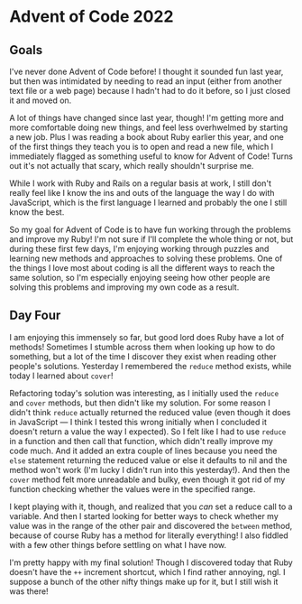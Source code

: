 # Advent of Code 2022
## Goals
I've never done Advent of Code before! I thought it sounded fun last year, but then was intimidated by needing to read an input (either from another text file or a web page) because I hadn't had to do it before, so I just closed it and moved on.

A lot of things have changed since last year, though! I'm getting more and more comfortable doing new things, and feel less overhwelmed by starting a new job. Plus I was reading a book about Ruby earlier this year, and one of the first things they teach you is to open and read a new file, which I immediately flagged as something useful to know for Advent of Code! Turns out it's not actually that scary, which really shouldn't surprise me.

While I work with Ruby and Rails on a regular basis at work, I still don't really feel like I know the ins and outs of the language the way I do with JavaScript, which is the first language I learned and probably the one I still know the best.

So my goal for Advent of Code is to have fun working through the problems and improve my Ruby! I'm not sure if I'll complete the whole thing or not, but during these first few days, I'm enjoying working through puzzles and learning new methods and approaches to solving these problems. One of the things I love most about coding is all the different ways to reach the same solution, so I'm especially enjoying seeing how other people are solving this problems and improving my own code as a result.

## Day Four
I am enjoying this immensely so far, but good lord does Ruby have a lot of methods! Sometimes I stumble across them when looking up how to do something, but a lot of the time I discover they exist when reading other people's solutions. Yesterday I remembered the `reduce` method exists, while today I learned about `cover`! 

Refactoring today's solution was interesting, as I initially used the `reduce` and `cover` methods, but then didn't like my solution. For some reason I didn't think `reduce` actually returned the reduced value (even though it does in JavaScript — I think I tested this wrong initially when I concluded it doesn't return a value the way I expected). So I felt like I had to use `reduce` in a function and then call that function, which didn't really improve my code much. And it added an extra couple of lines because you need the `else` statement returning the reduced value or else it defaults to nil and the method won't work (I'm lucky I didn't run into this yesterday!). And then the `cover` method felt more unreadable and bulky, even though it got rid of my function checking whether the values were in the specified range.

I kept playing with it, though, and realized that you _can_ set a reduce call to a variable. And then I started looking for better ways to check whether my value was in the range of the other pair and discovered the `between` method, because of course Ruby has a method for literally everything! I also fiddled with a few other things before settling on what I have now.

I'm pretty happy with my final solution! Though I discovered today that Ruby doesn't have the `++` increment shortcut, which I find rather annoying, ngl. I suppose a bunch of the other nifty things make up for it, but I still wish it was there!